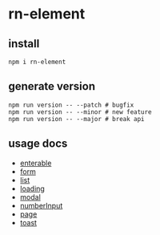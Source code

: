 # rn-element

## install
```shell
npm i rn-element
```

## generate version
```shell
npm run version -- --patch # bugfix
npm run version -- --minor # new feature
npm run version -- --major # break api
```

## usage docs
- [enterable](https://github.com/HuiWang111/rn-element/blob/main/docs/enterable.md)
- [form](https://github.com/HuiWang111/rn-element/blob/main/docs/form.md)
- [list](https://github.com/HuiWang111/rn-element/blob/main/docs/list.md)
- [loading](https://github.com/HuiWang111/rn-element/blob/main/docs/loading.md)
- [modal](https://github.com/HuiWang111/rn-element/blob/main/docs/modal.md)
- [numberInput](https://github.com/HuiWang111/rn-element/blob/main/docs/numberInput.md)
- [page](https://github.com/HuiWang111/rn-element/blob/main/docs/page.md)
- [toast](https://github.com/HuiWang111/rn-element/blob/main/docs/toast.md)

